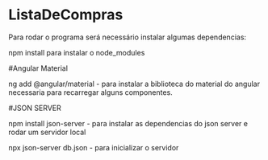 # ListaDeCompras

Para rodar o programa será necessário instalar algumas dependencias: 

npm install para instalar o node_modules

#Angular Material

ng add @angular/material - para instalar a biblioteca do material do angular necessaria para recarregar alguns componentes.

#JSON SERVER

npm install json-server - para instalar as dependencias do json server e rodar um servidor local

npx json-server db.json - para inicializar o servidor
